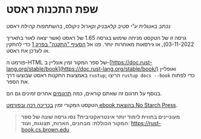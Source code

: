 # שפת התכנות ראסט

*נכתב באנגלית ע"י סטיב קלאבניק וקארול ניקולס, בהשתתפות קהילת ראסט*

גרסה זו של הטקסט מניחה שימוש בגרסה 1.65 של ראסט (אשר יצאה לאור בתאריך 03-11-2022), או גירסאות מאוחרות יותר. פנו אל [הסעיף "התקנה" בפרק 1][install]<!-- ignore -->
כדי להתקין או לעדכן את ראסט.

פורמט ה-HTML של ספר המקור זמין אונליין ב-[https://doc.rust-lang.org/stable/book](https://doc.rust-lang.org/stable/book/) ואופליין באמצעות התקנות ראסט שבוצעו דרך `rustup`; הריצו `rustup docs --book` כדי לפתוח את הספר.

בנוסף על תרגום זה שאתם קוראים, כמה [תרגומים] אחרים זמינים גם הם.

הטקסט המקורי זמין [בכריכה רכה ובפורמט ebook בהוצאת No Starch Press][nsprust].

> **מעוניינים בחווית לימוד יותר אינטראקטיבית? נסו גרסה שונה של ספר המקור הכוללת: מבחנים, הארות, תצוגות, ועוד**: <https://rust-book.cs.brown.edu>

[install]: ch01-01-installation.html
[nsprust]: https://nostarch.com/rust
[תרגומים]: appendix-06-translation.html
